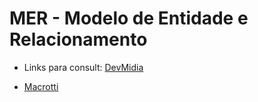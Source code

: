 # MER - Modelo de Entidade e Relacionamento

- Links para consult: [DevMidia](https://www.devmedia.com.br/projeto-de-banco-de-dados-para-e-commerce/31543)

- [Macrotti](https://www.macoratti.net/asp_50.htm)